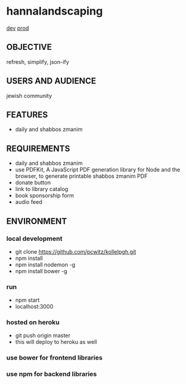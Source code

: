 hannalandscaping
====================
[dev](https://hannalandscaping.herokuapp.com)
[prod](http://www.kollelpgh.org)

OBJECTIVE
--------------------
refresh, simplify, json-ify

USERS AND AUDIENCE
--------------------
jewish community

FEATURES
--------------------
*  daily and shabbos zmanim

REQUIREMENTS
--------------------
*  daily and shabbos zmanim
*  use PDFKit, A JavaScript PDF generation library for Node and the browser, to generate printable shabbos zmanim PDF
*  donate button
*  link to library catalog
*  book sponsorship form
*  audio feed

ENVIRONMENT
--------------------
###  local development
  *  git clone https://github.com/pcwitz/kollelpgh.git
  *  npm install
  *  npm install nodemon -g
  *  npm install bower -g
  
###  run
  *  npm start
  *  localhost:3000

###  hosted on heroku
  *  git push origin master
  *  this will deploy to heroku as well

###  use bower for frontend libraries
###  use npm for backend libraries

